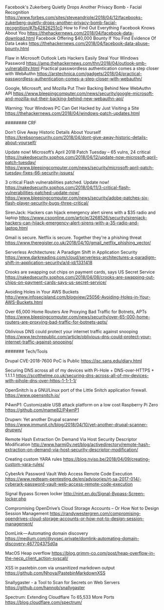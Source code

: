 Facebook's Zukerberg Quietly Drops Another Privacy Bomb - Facial Recognition
https://www.forbes.com/sites/steveandriole/2018/04/12/facebooks-zukerberg-quietly-drops-another-privacy-bomb-facial-recognition/#7b42826251c0
How to Find Out Everything Facebook Knows About You
https://thehackernews.com/2018/04/facebook-data-download.html
Facebook Offering $40,000 Bounty If You Find Evidence Of Data Leaks
https://thehackernews.com/2018/04/facebook-data-abuse-bounty.html

Flaw in Microsoft Outlook Lets Hackers Easily Steal Your Windows Password
https://amp.thehackernews.com/thn/2018/04/outlook-smb-vulnerability.html
Practical passwordless authentication comes a step closer with WebAuthn
https://arstechnica.com/gadgets/2018/04/practical-passwordless-authentication-comes-a-step-closer-with-webauthn/

Google, Microsoft, and Mozilla Put Their Backing Behind New WebAuthn API
https://www.bleepingcomputer.com/news/security/google-microsoft-and-mozilla-put-their-backing-behind-new-webauthn-api/



Warning: Your Windows PC Can Get Hacked by Just Visiting a Site
https://thehackernews.com/2018/04/windows-patch-updates.html

######## CRF

Don’t Give Away Historic Details About Yourself
https://krebsonsecurity.com/2018/04/dont-give-away-historic-details-about-yourself/

Update now! Microsoft’s April 2018 Patch Tuesday – 65 vulns, 24 critical
https://nakedsecurity.sophos.com/2018/04/12/update-now-microsoft-april-patch-tuesday/
https://www.bleepingcomputer.com/news/security/microsoft-april-patch-tuesday-fixes-66-security-issues/

3 critical Flash vulnerabilities patched. Update now!
https://nakedsecurity.sophos.com/2018/04/11/3-critical-flash-vulnerabilities-patched-update-now/
https://www.bleepingcomputer.com/news/security/adobe-patches-six-flash-player-security-bugs-three-critical/

SirenJack: Hackers can hijack emergency alert sirens with a $35 radio and laptop
https://www.csoonline.com/article/3268526/security/sirenjack-hackers-can-hijack-emergency-alert-sirens-with-a-35-radio-and-laptop.html

Gmail is secure. Netflix is secure. Together they're a phishing threat
https://www.theregister.co.uk/2018/04/10/gmail_netflix_phishing_vector/

Serverless Architectures: A Paradigm Shift in Application Security
https://www.darkreading.com/cloud/serverless-architectures-a-paradigm-shift-in-application-security/a/d-id/1331418

Crooks are swapping out chips on payment cards, says US Secret Service
https://nakedsecurity.sophos.com/2018/04/08/crooks-are-swapping-out-chips-on-payment-cards-says-us-secret-service/

Avoiding Holes in Your AWS Buckets
http://www.infosecisland.com/blogview/25056-Avoiding-Holes-in-Your-AWS-Buckets.html


Over 65,000 Home Routers Are Proxying Bad Traffic for Botnets, APTs
https://www.bleepingcomputer.com/news/security/over-65-000-home-routers-are-proxying-bad-traffic-for-botnets-apts/


Oblivious DNS could protect your internet traffic against snooping
https://www.techrepublic.com/article/oblivious-dns-could-protect-your-internet-traffic-against-snooping/

####### Tech/Tools

Drupal CVE-2018-7600 PoC is Public
https://isc.sans.edu/diary.html

Securing DNS across all of my devices with Pi-Hole + DNS-over-HTTPS + 1.1.1.1
https://scotthelme.co.uk/securing-dns-across-all-of-my-devices-with-pihole-dns-over-https-1-1-1-1/

OpenSnitch is a GNU/Linux port of the Little Snitch application firewall.
https://www.opensnitch.io/

P4wnP1: Customizable USB attack platform on a low cost Raspberry Pi Zero
https://github.com/mame82/P4wnP1

Drupwn: Yet another Drupal scanner
https://www.immunit.ch/blog/2018/04/10/yet-another-drupal-scanner-drupwn/

Remote Hash Extraction On Demand Via Host Security Descriptor Modification
http://www.harmj0y.net/blog/activedirectory/remote-hash-extraction-on-demand-via-host-security-descriptor-modification/


Creating custom YARA rules
https://blog.nviso.be/2018/04/09/creating-custom-yara-rules/

CyberArk Password Vault Web Access Remote Code Execution
https://www.redteam-pentesting.de/en/advisories/rt-sa-2017-014/-cyberark-password-vault-web-access-remote-code-execution

Signal Bypass Screen locker
http://nint.en.do/Signal-Bypass-Screen-locker.php

Compromising OpenDrive’s Cloud Storage Accounts – Or How Not to Design Session Management
https://randywestergren.com/compromising-opendrives-cloud-storage-accounts-or-how-not-to-design-session-management/

DomLink — Automating domain discovery
https://medium.com/@vysec.private/domlink-automating-domain-discovery-467704375d0a

MacOS Heap overflow
https://blog.grimm-co.com/post/heap-overflow-in-the-necp_client_action-syscall/

XSS in pastebin.com via unsanitized markdown output
https://github.com/Nhoya/PastebinMarkdownXSS

Snallygaster - a Tool to Scan for Secrets on Web Servers
https://github.com/hannob/snallygaster

Spectrum: Extending Cloudflare To 65,533 More Ports
https://blog.cloudflare.com/spectrum/
